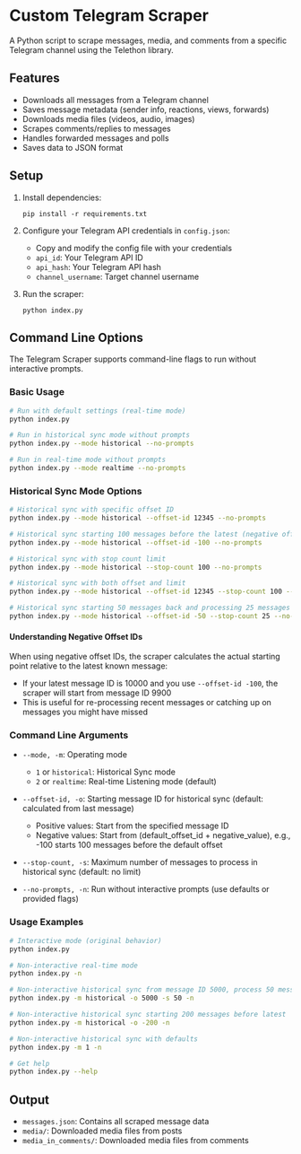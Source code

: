 # Custom Telegram Scraper

A Python script to scrape messages, media, and comments from a specific Telegram channel using the Telethon library.

## Features

- Downloads all messages from a Telegram channel
- Saves message metadata (sender info, reactions, views, forwards)
- Downloads media files (videos, audio, images)
- Scrapes comments/replies to messages
- Handles forwarded messages and polls
- Saves data to JSON format

## Setup

1. Install dependencies:

   ```
   pip install -r requirements.txt
   ```

2. Configure your Telegram API credentials in `config.json`:

   - Copy and modify the config file with your credentials
   - `api_id`: Your Telegram API ID
   - `api_hash`: Your Telegram API hash
   - `channel_username`: Target channel username

3. Run the scraper:
   ```
   python index.py
   ```

## Command Line Options

The Telegram Scraper supports command-line flags to run without interactive prompts.

### Basic Usage

```bash
# Run with default settings (real-time mode)
python index.py

# Run in historical sync mode without prompts
python index.py --mode historical --no-prompts

# Run in real-time mode without prompts
python index.py --mode realtime --no-prompts
```

### Historical Sync Mode Options

```bash
# Historical sync with specific offset ID
python index.py --mode historical --offset-id 12345 --no-prompts

# Historical sync starting 100 messages before the latest (negative offset)
python index.py --mode historical --offset-id -100 --no-prompts

# Historical sync with stop count limit
python index.py --mode historical --stop-count 100 --no-prompts

# Historical sync with both offset and limit
python index.py --mode historical --offset-id 12345 --stop-count 100 --no-prompts

# Historical sync starting 50 messages back and processing 25 messages
python index.py --mode historical --offset-id -50 --stop-count 25 --no-prompts
```

#### Understanding Negative Offset IDs

When using negative offset IDs, the scraper calculates the actual starting point relative to the latest known message:

- If your latest message ID is 10000 and you use `--offset-id -100`, the scraper will start from message ID 9900
- This is useful for re-processing recent messages or catching up on messages you might have missed

### Command Line Arguments

- `--mode, -m`: Operating mode

  - `1` or `historical`: Historical Sync mode
  - `2` or `realtime`: Real-time Listening mode (default)

- `--offset-id, -o`: Starting message ID for historical sync (default: calculated from last message)

  - Positive values: Start from the specified message ID
  - Negative values: Start from (default_offset_id + negative_value), e.g., -100 starts 100 messages before the default offset

- `--stop-count, -s`: Maximum number of messages to process in historical sync (default: no limit)

- `--no-prompts, -n`: Run without interactive prompts (use defaults or provided flags)

### Usage Examples

```bash
# Interactive mode (original behavior)
python index.py

# Non-interactive real-time mode
python index.py -n

# Non-interactive historical sync from message ID 5000, process 50 messages
python index.py -m historical -o 5000 -s 50 -n

# Non-interactive historical sync starting 200 messages before latest
python index.py -m historical -o -200 -n

# Non-interactive historical sync with defaults
python index.py -m 1 -n

# Get help
python index.py --help
```

## Output

- `messages.json`: Contains all scraped message data
- `media/`: Downloaded media files from posts
- `media_in_comments/`: Downloaded media files from comments
